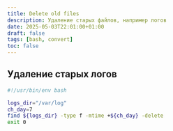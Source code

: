 ```yaml
---
title: Delete old files
description: Удаление старых файлов, например логов
date: 2025-05-03T22:01:00+01:00
draft: false
tags: [bash, convert] 
toc: false
---
```



## Удаление старых логов

```bash
#!/usr/bin/env bash

logs_dir="/var/log"
ch_day=7
find ${logs_dir} -type f -mtime +${ch_day} -delete
exit 0
```
